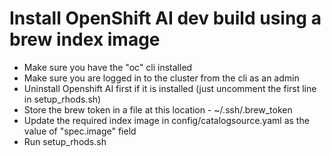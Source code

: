 # Install OpenShift AI dev build using a brew index image
* Make sure you have the "oc" cli installed
* Make sure you are logged in to the cluster from the cli as an admin
* Uninstall Openshift AI first if it is installed (just uncomment the first line in setup_rhods.sh)
* Store the brew token in a file at this location - ~/.ssh/.brew_token
* Update the required index image in config/catalogsource.yaml as the value of "spec.image" field
* Run setup_rhods.sh